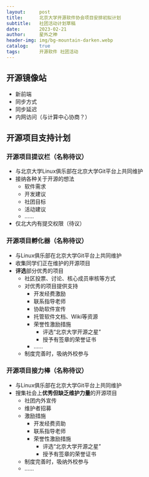 ```yaml
---
layout:     post
title:      北京大学开源软件协会项目安排初拟计划
subtitle:   社团活动计划草稿
date:       2023-02-21
author:     星外之神
header-img: img/bg-mountain-darken.webp
catalog:    true
tags:       开源软件 社团活动
---
```


## 开源镜像站

* 新前端
* 同步方式
* 同步延迟
* 内网访问（与计算中心协商？）

## 开源项目支持计划

### 开源项目提议栏（名称待议）

* 与北京大学Linux俱乐部在北京大学Git平台上共同维护
* 接纳各种关于开源的想法
  * 软件需求
  * 开发建议
  * 社团目标
  * 活动建议
  * ……
* 仅北大内有提交权限（待议）

### 开源项目孵化器（名称待议）

* 与Linux俱乐部在北京大学Git平台上共同维护
* 收集同学们正在维护的开源项目
* **评选**部分优秀的项目
  * 社区投票、讨论、核心成员审核等方式
  * 对优秀的项目提供支持
    * 开发经费激励
    * 联系指导老师
    * 协助软件宣传
    * 托管软件文档、Wiki等资源
    * 荣誉性激励措施
      * 评选“北京大学开源之星”
      * 授予有签章的荣誉证书
    * ……
  * 制度完善时，吸纳外校参与

### 开源项目接力棒（名称待议）

* 与Linux俱乐部在北京大学Git平台上共同维护
* 搜集社会上**优秀但缺乏维护力量**的开源项目
  * 社团内外宣传
  * 维护者招募
  * 激励措施
    * 开发经费资助
    * 联系指导老师
    * 荣誉性激励措施
      * 评选“北京大学开源之星”
      * 授予有签章的荣誉证书
  * 制度完善时，吸纳外校参与
  * ……
